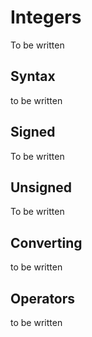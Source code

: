 # Integers

To be written

## Syntax

to be written

## Signed

To be written

## Unsigned

To be written

## Converting

to be written

## Operators

to be written

